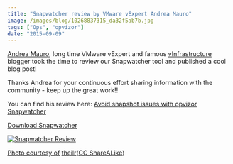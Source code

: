 ```yaml
---
title: "Snapwatcher review by VMware vExpert Andrea Mauro"
image: /images/blog/10268837315_da32f5ab7b.jpg
tags: ["Ops", "opvizor"]
date: "2015-09-09"
---
```


[Andrea Mauro](http://www.twitter.com/Andrea_Mauro "Andrea Mauro"), long time VMware vExpert and famous [vInfrastructure](http://vinfrastructure.it "vInfrastructure") blogger took the time to review our Snapwatcher tool and published a cool blog post!

Thanks Andrea for your continuous effort sharing information with the community - keep up the great work!!

You can find his review here: [Avoid snapshot issues with opvizor Snapwatcher](http://vinfrastructure.it/2015/08/avoid-snapshot-issues-with-opvizor-snapwatcher/ "Avoid snapshot issues with opvizor Snapwatcher")

[Download Snapwatcher](http://try.opvizor.com/snapwatcher/ "Download Snapwatcher")

[![Snapwatcher Review](/images/blog/10268837315_da32f5ab7b.jpg)](http://vinfrastructure.it/2015/08/avoid-snapshot-issues-with-opvizor-snapwatcher/)

[](http://vinfrastructure.it/2015/08/avoid-snapshot-issues-with-opvizor-snapwatcher/)

[Photo courtesy of](http://vinfrastructure.it/2015/08/avoid-snapshot-issues-with-opvizor-snapwatcher/) [theilr](https://www.flickr.com/photos/90863480@N00/10268837315/)([CC ShareALike](http://creativecommons.org/licenses/by-sa/3.0/))

